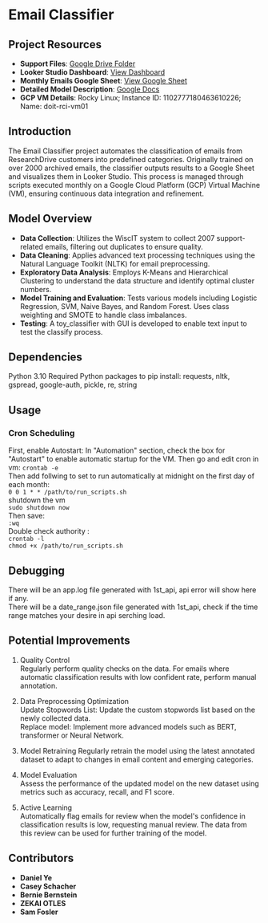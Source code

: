 # Email Classifier

## Project Resources
- **Support Files**: [Google Drive Folder](https://drive.google.com/drive/u/1/folders/1Z4pYzs5GwdmJ45PrAhQ3ljAhrYO1jXDC)
- **Looker Studio Dashboard**: [View Dashboard](https://lookerstudio.google.com/u/1/reporting/a83f9c32-c6f1-44b0-a2bc-31e258d943e1/page/oIrvD)
- **Monthly Emails Google Sheet**: [View Google Sheet](https://docs.google.com/spreadsheets/u/1/d/1YzhjixsGiazThC5dxD1d6tE7TpeF1NcV0fRusegtOgQ/edit?usp=drive_web&ouid=116239248667180049470)
- **Detailed Model Description**: [Google Docs](https://docs.google.com/document/d/1J7x77BfacRxQpYYlaHieyMWikch25IBx/edit?rtpof=true)
- **GCP VM Details**: Rocky Linux; Instance ID: 1102777180463610226; Name: doit-rci-vm01

## Introduction
The Email Classifier project automates the classification of emails from ResearchDrive customers into predefined categories. Originally trained on over 2000 archived emails, the classifier outputs results to a Google Sheet and visualizes them in Looker Studio. This process is managed through scripts executed monthly on a Google Cloud Platform (GCP) Virtual Machine (VM), ensuring continuous data integration and refinement.

## Model Overview
- **Data Collection**: Utilizes the WiscIT system to collect 2007 support-related emails, filtering out duplicates to ensure quality.
- **Data Cleaning**: Applies advanced text processing techniques using the Natural Language Toolkit (NLTK) for email preprocessing.
- **Exploratory Data Analysis**: Employs K-Means and Hierarchical Clustering to understand the data structure and identify optimal cluster numbers.
- **Model Training and Evaluation**: Tests various models including Logistic Regression, SVM, Naive Bayes, and Random Forest. Uses class weighting and SMOTE to handle class imbalances.
- **Testing**: A toy_classifier with GUI is developed to enable text input to test the classify process.


## Dependencies
Python 3.10
Required Python packages to pip install: requests, nltk, gspread, google-auth, pickle, re, string

## Usage

### Cron Scheduling
First, enable Autostart: In "Automation" section, check the box for "Autostart" to enable automatic startup for the VM.
Then go and edit cron in vm:
`crontab -e`  
Then add follwing to set to run automatically at midnight on the first day of each month:  
`0 0 1 * * /path/to/run_scripts.sh`  
shutdown the vm  
`sudo shutdown now`  
Then save:  
`:wq`  
Double check authority :  
`crontab -l`  
`chmod +x /path/to/run_scripts.sh`

## Debugging

There will be an app.log file generated with 1st_api, api error will show here if any.  
There will be a date_range.json file generated with 1st_api, check if the time range matches your desire in api serching load.

## Potential Improvements
1. Quality Control   
Regularly perform quality checks on the data. For emails where automatic classification results with low confident rate, perform manual annotation.

2. Data Preprocessing Optimization  
Update Stopwords List: Update the custom stopwords list based on the newly collected data.  
Replace model: Implement more advanced models such as BERT, transformer or Neural Network.

3. Model Retraining
Regularly retrain the model using the latest annotated dataset to adapt to changes in email content and emerging categories.

4. Model Evaluation  
Assess the performance of the updated model on the new dataset using metrics such as accuracy, recall, and F1 score.

5. Active Learning  
Automatically flag emails for review when the model's confidence in classification results is low, requesting manual review. The data from this review can be used for further training of the model.


## Contributors

- **Daniel Ye**
- **Casey Schacher** 
- **Bernie Bernstein**
- **ZEKAI OTLES** 
- **Sam Fosler**






